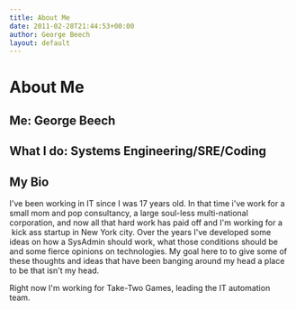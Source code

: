 ```yaml
---
title: About Me
date: 2011-02-28T21:44:53+00:00
author: George Beech
layout: default
---
```

# About Me

## Me: George Beech

## What I do: Systems Engineering/SRE/Coding

## My Bio

I've been working in IT since I was 17 years old. In that time i've work for a small mom and pop consultancy, a large soul-less multi-national corporation, and now all that hard work has paid off and I'm working for a  kick ass startup in New York city. Over the years I've developed some ideas on how a SysAdmin should work, what those conditions should be and some fierce opinions on technologies. My goal here to to give some of these thoughts and ideas that have been banging around my head a place to be that isn't my head.

Right now I'm working for Take-Two Games, leading the IT automation team.